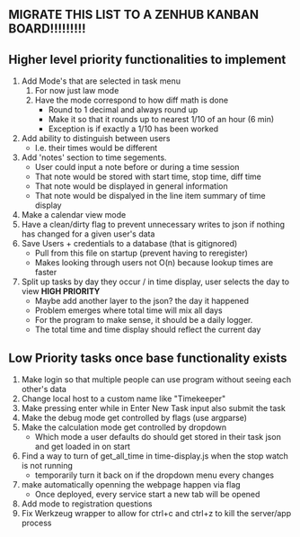 ## MIGRATE THIS LIST TO A ZENHUB KANBAN BOARD!!!!!!!!!

## Higher level priority functionalities to implement
1. Add Mode's that are selected in task menu
    1. For now just law mode
    2. Have the mode correspond to how diff math is done 
        * Round to 1 decimal and always round up
        * Make it so that it rounds up to nearest 1/10 of an hour (6 min)
        * Exception is if exactly a 1/10 has been worked
2. Add ability to distinguish between users 
    * I.e. their times would be different
3. Add 'notes' section to time segements. 
    * User could input a note before or during a time session
    * That note would be stored with start time, stop time, diff time
    * That note would be displayed in general information 
    * That note would be dispalyed in the line item summary of time display
4. Make a calendar view mode
5. Have a clean/dirty flag to prevent unnecessary writes to json if nothing has changed for a given user's data
6. Save Users + credentials to a database (that is gitignored)
    * Pull from this file on startup (prevent having to reregister)
    * Makes looking through users not O(n) because lookup times are faster 
7. Split up tasks by day they occur / in time display, user selects the day to view **HIGH PRIORITY**
    * Maybe add another layer to the json? the day it happened
    * Problem emerges where total time will mix all days
    * For the program to make sense, it should be a daily logger.
    * The total time and time display should reflect the current day

## Low Priority tasks once base functionality exists
1. Make login so that multiple people can use program without seeing each other's data
2. Change local host to a custom name like "Timekeeper"
3. Make pressing enter while in Enter New Task input also submit the task
4. Make the debug mode get controlled by flags (use argparse)
5. Make the calculation mode get controlled by dropdown
    * Which mode a user defaults do should get stored in their task json and get loaded in on start
6. Find a way to turn of get_all_time in time-display.js when the stop watch is not running 
    * temporarily turn it back on if the dropdown menu every changes
7. make automatically openning the webpage happen via flag
    * Once deployed, every service start a new tab will be opened
8. Add mode to registration questions
9. Fix Werkzeug wrapper to allow for ctrl+c and ctrl+z to kill the server/app process